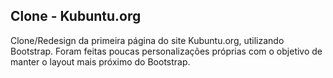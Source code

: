 ## Clone - Kubuntu.org

Clone/Redesign da primeira página do site Kubuntu.org, utilizando Bootstrap. Foram feitas poucas personalizações próprias com o objetivo de manter o layout mais próximo do Bootstrap.
